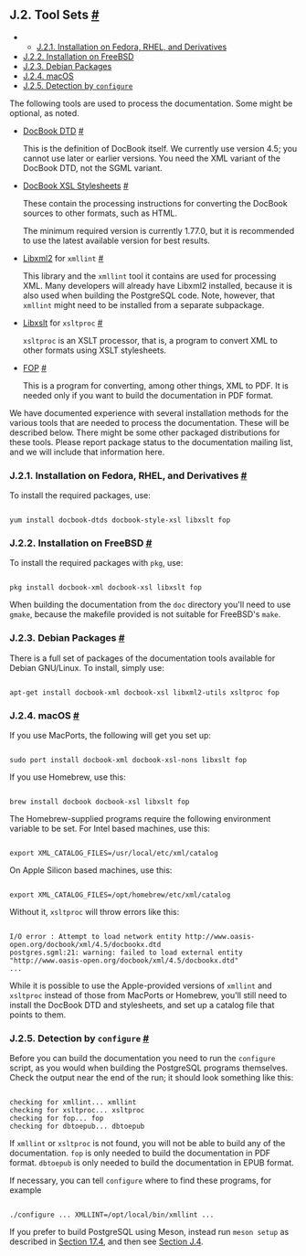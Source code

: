 ## J.2. Tool Sets [#](#DOCGUIDE-TOOLSETS)

  * *   [J.2.1. Installation on Fedora, RHEL, and Derivatives](docguide-toolsets.html#DOCGUIDE-TOOLSETS-INST-FEDORA-ET-AL)
  * [J.2.2. Installation on FreeBSD](docguide-toolsets.html#DOCGUIDE-TOOLSETS-INST-FREEBSD)
  * [J.2.3. Debian Packages](docguide-toolsets.html#DOCGUIDE-TOOLSETS-INST-DEBIAN)
  * [J.2.4. macOS](docguide-toolsets.html#DOCGUIDE-TOOLSETS-INST-MACOS)
  * [J.2.5. Detection by `configure`](docguide-toolsets.html#DOCGUIDE-TOOLSETS-CONFIGURE)

The following tools are used to process the documentation. Some might be optional, as noted.

* [DocBook DTD](https://www.oasis-open.org/docbook/) [#](#DOCGUIDE-TOOLSETS-DOCBOOK-DTD)

    This is the definition of DocBook itself. We currently use version 4.5; you cannot use later or earlier versions. You need the XML variant of the DocBook DTD, not the SGML variant.

* [DocBook XSL Stylesheets](https://github.com/docbook/wiki/wiki/DocBookXslStylesheets) [#](#DOCGUIDE-TOOLSETS-DOCBOOK-XSL)

    These contain the processing instructions for converting the DocBook sources to other formats, such as HTML.

    The minimum required version is currently 1.77.0, but it is recommended to use the latest available version for best results.

* [Libxml2](http://xmlsoft.org/) for `xmllint` [#](#DOCGUIDE-TOOLSETS-LIBXML2)

    This library and the `xmllint` tool it contains are used for processing XML. Many developers will already have Libxml2 installed, because it is also used when building the PostgreSQL code. Note, however, that `xmllint` might need to be installed from a separate subpackage.

* [Libxslt](http://xmlsoft.org/XSLT/) for `xsltproc` [#](#DOCGUIDE-TOOLSETS-LIBXSLT)

    `xsltproc` is an XSLT processor, that is, a program to convert XML to other formats using XSLT stylesheets.

* [FOP](https://xmlgraphics.apache.org/fop/) [#](#DOCGUIDE-TOOLSETS-FOP)

    This is a program for converting, among other things, XML to PDF. It is needed only if you want to build the documentation in PDF format.

We have documented experience with several installation methods for the various tools that are needed to process the documentation. These will be described below. There might be some other packaged distributions for these tools. Please report package status to the documentation mailing list, and we will include that information here.

### J.2.1. Installation on Fedora, RHEL, and Derivatives [#](#DOCGUIDE-TOOLSETS-INST-FEDORA-ET-AL)

To install the required packages, use:

```

yum install docbook-dtds docbook-style-xsl libxslt fop
```

### J.2.2. Installation on FreeBSD [#](#DOCGUIDE-TOOLSETS-INST-FREEBSD)

To install the required packages with `pkg`, use:

```

pkg install docbook-xml docbook-xsl libxslt fop
```

When building the documentation from the `doc` directory you'll need to use `gmake`, because the makefile provided is not suitable for FreeBSD's `make`.

### J.2.3. Debian Packages [#](#DOCGUIDE-TOOLSETS-INST-DEBIAN)

There is a full set of packages of the documentation tools available for Debian GNU/Linux. To install, simply use:

```

apt-get install docbook-xml docbook-xsl libxml2-utils xsltproc fop
```

### J.2.4. macOS [#](#DOCGUIDE-TOOLSETS-INST-MACOS)

If you use MacPorts, the following will get you set up:

```

sudo port install docbook-xml docbook-xsl-nons libxslt fop
```

If you use Homebrew, use this:

```

brew install docbook docbook-xsl libxslt fop
```

The Homebrew-supplied programs require the following environment variable to be set. For Intel based machines, use this:

```

export XML_CATALOG_FILES=/usr/local/etc/xml/catalog
```

On Apple Silicon based machines, use this:

```

export XML_CATALOG_FILES=/opt/homebrew/etc/xml/catalog
```

Without it, `xsltproc` will throw errors like this:

```

I/O error : Attempt to load network entity http://www.oasis-open.org/docbook/xml/4.5/docbookx.dtd
postgres.sgml:21: warning: failed to load external entity "http://www.oasis-open.org/docbook/xml/4.5/docbookx.dtd"
...
```

While it is possible to use the Apple-provided versions of `xmllint` and `xsltproc` instead of those from MacPorts or Homebrew, you'll still need to install the DocBook DTD and stylesheets, and set up a catalog file that points to them.

### J.2.5. Detection by `configure` [#](#DOCGUIDE-TOOLSETS-CONFIGURE)

Before you can build the documentation you need to run the `configure` script, as you would when building the PostgreSQL programs themselves. Check the output near the end of the run; it should look something like this:

```

checking for xmllint... xmllint
checking for xsltproc... xsltproc
checking for fop... fop
checking for dbtoepub... dbtoepub
```

If `xmllint` or `xsltproc` is not found, you will not be able to build any of the documentation. `fop` is only needed to build the documentation in PDF format. `dbtoepub` is only needed to build the documentation in EPUB format.

If necessary, you can tell `configure` where to find these programs, for example

```

./configure ... XMLLINT=/opt/local/bin/xmllint ...
```

If you prefer to build PostgreSQL using Meson, instead run `meson setup` as described in [Section 17.4](install-meson.html "17.4. Building and Installation with Meson"), and then see [Section J.4](docguide-build-meson.html "J.4. Building the Documentation with Meson").